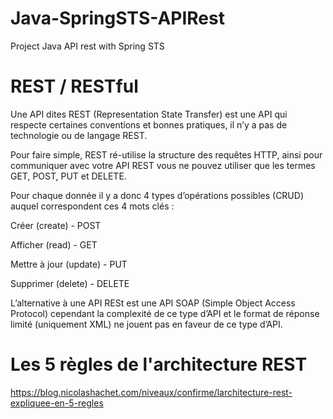 # Java-SpringSTS-APIRest
Project Java API rest with Spring STS

# REST / RESTful
Une API dites REST (Representation State Transfer) est une API qui respecte certaines conventions et bonnes pratiques, il n’y a pas de technologie ou de langage REST.

Pour faire simple, REST ré-utilise la structure des requêtes HTTP, ainsi pour communiquer avec votre API REST vous ne pouvez utiliser que les termes GET, POST, PUT et DELETE.

Pour chaque donnée il y a donc 4 types d’opérations possibles (CRUD) auquel correspondent ces 4 mots clés :

Créer (create) - POST

Afficher (read) - GET

Mettre à jour (update) - PUT

Supprimer (delete) - DELETE

L’alternative à une API RESt est une API SOAP (Simple Object Access Protocol) cependant la complexité de ce type d’API et le format de réponse limité (uniquement XML) ne jouent pas en faveur de ce type d’API.

# Les 5 règles de l'architecture REST
https://blog.nicolashachet.com/niveaux/confirme/larchitecture-rest-expliquee-en-5-regles
